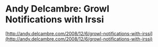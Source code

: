<!--
id: 64031226
link: http://tumblr.atmos.org/post/64031226/andy-delcambre-growl-notifications-with-irssi
slug: andy-delcambre-growl-notifications-with-irssi
date: Tue Dec 09 2008 21:00:04 GMT-0800 (PST)
publish: 2008-12-09
tags: 
title: Andy Delcambre: Growl Notifications with Irssi
-->


Andy Delcambre: Growl Notifications with Irssi
==============================================

[http://andy.delcambre.com/2008/12/6/growl-notifications-with-irssi](http://andy.delcambre.com/2008/12/6/growl-notifications-with-irssi)

